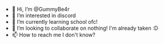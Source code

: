 - 👋 Hi, I’m @GummyBe4r
- 👀 I’m interested in discord
- 🌱 I’m currently learning school  ofc!
- 💞️ I’m looking to collaborate on nothing! I'm already taken :D
- 📫 How to reach me I don't know?

<!---
GummyBe4r/GummyBe4r is a ✨ special ✨ repository because its `README.md` (this file) appears on your GitHub profile.
You can click the Preview link to take a look at your changes.
--->
